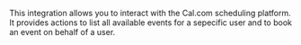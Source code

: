 This integration allows you to interact with the Cal.com scheduling platform. It provides actions to list all available events for a sepecific user and to book an event on behalf of a user.
